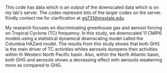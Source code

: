 This code has data which is an output of the downscaled data which is on my lab's server. The codes represent bits of the larger codes on the server. 
Kindly contact me for clarification at gg731@msstate.edu.

My research focuses on discriminating greenhouse gas and aerosol forcing on Tropical Cyclone (TC) frequency. In this study, we downscaled 11 CMIP6 models using a statistical dynamical downscaling model called the Columbia HAZard model. The results from this study shows that both GHG is the main driver of TC activities whiles aerosols dumpens their activities within th Western North Pacific basin. Also, within the North Atlantic basin, both GHG and aerosols shows a decreasing effect with aerosols weakening more as compared to GHG.
